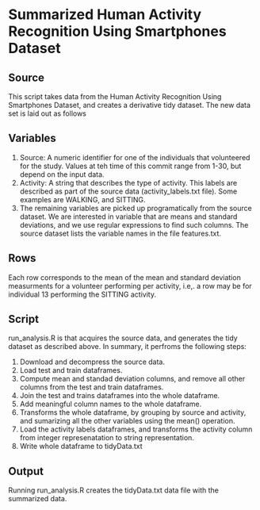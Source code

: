 # Summarized Human Activity Recognition Using Smartphones Dataset

## Source

This script takes data from the Human Activity Recognition Using Smartphones Dataset,
and creates a derivative tidy dataset. The new data set is laid out as follows

## Variables

1. Source: A numeric identifier for one of the individuals that volunteered
   for the study. Values at teh time of this commit range from 1-30, but depend
   on the input data.
2. Activity: A string that describes the type of activity. This labels are
   described as part of the source data (activity_labels.txt file). Some
   examples are WALKING, and SITTING.
3. The remaining variables are picked up programatically from the source
   dataset. We are interested in variable that are means and standard
   deviations, and we use regular expressions to find such columns. The source
   dataset lists the variable names in the file features.txt.

## Rows

Each row corresponds to the mean of the mean and standard deviation measurments 
for a volunteer performing per activity, i.e,. a row may be for individual 13
performing the SITTING activity.

## Script

run_analysis.R is that acquires the source data, and generates the tidy dataset as described above.
In summary, it perfroms the following steps:
1. Download and decompress the source data.
2. Load test and train dataframes.
3. Compute mean and standad deviation columns, and remove all other columns from
   the test and train dataframes.
4. Join the test and trains dataframes into the whole dataframe.
5. Add meaningful column names to the whole dataframe.
6. Transforms the whole dataframe, by grouping by source and activity, and
   sumarizing all the other variables using the mean() operation.
7. Load the activity labels dataframes, and transforms the activity column from
   integer represenatation to string representation.
8. Write whole dataframe to tidyData.txt

## Output
Running run_analysis.R creates the tidyData.txt data file with the summarized data.
